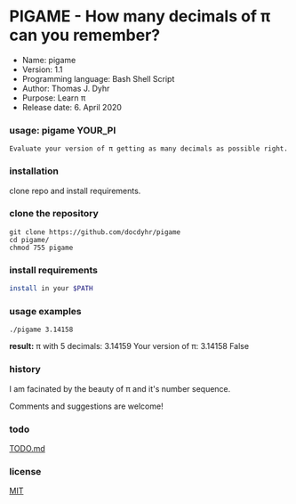 # PIGAME - How many decimals of π can you remember?
* Name: pigame
* Version: 1.1
* Programming language: Bash Shell Script
* Author: Thomas J. Dyhr
* Purpose: Learn π
* Release date: 6. April 2020
### usage:  pigame YOUR_PI
    Evaluate your version of π getting as many decimals as possible right.

### installation
clone repo and install requirements.
### clone the repository
```shell
git clone https://github.com/docdyhr/pigame
cd pigame/
chmod 755 pigame
```
### install requirements
```Bash Shell
install in your $PATH
```

### usage examples
```shell
./pigame 3.14158
```
**result:**
π with 5 decimals:  3.14159
Your version of π:  3.14158
False

### history
I am facinated by the beauty of π and it's number sequence.

Comments and suggestions are welcome!

### todo
[TODO.md](https://github.com/docdyhr/pigame/blob/master/TODO.md)
### license
[MIT](https://github.com/docdyhr/pigame/blob/master/LICENSE)
